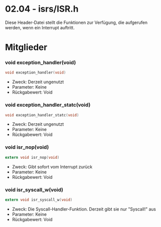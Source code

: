 # 02.04 - isrs/ISR.h
Diese Header-Datei stellt die Funktionen zur Verfügung, die aufgerufen werden, wenn ein Interrupt auftritt.

# Mitglieder
### void exception_handler(void)
```c
void exception_handler(void)
```
- Zweck: Derzeit ungenutzt
- Parameter: Keine
- Rückgabewert: Void

### void exception_handler_statc(void)
```c
void exception_handler_statc(void)
```
- Zweck: Derzeit ungenutzt
- Parameter: Keine
- Rückgabewert: Void

### void isr_nop(void)
```c
extern void isr_nop(void)
```
- Zweck: Gibt sofort vom Interrupt zurück
- Parameter: Keine
- Rückgabewert: Void

### void isr_syscall_w(void)
```c
extern void isr_syscall_w(void)
```
- Zweck: Die Syscall-Handler-Funktion. Derzeit gibt sie nur "Syscall!" aus
- Parameter: Keine
- Rückgabewert: Void